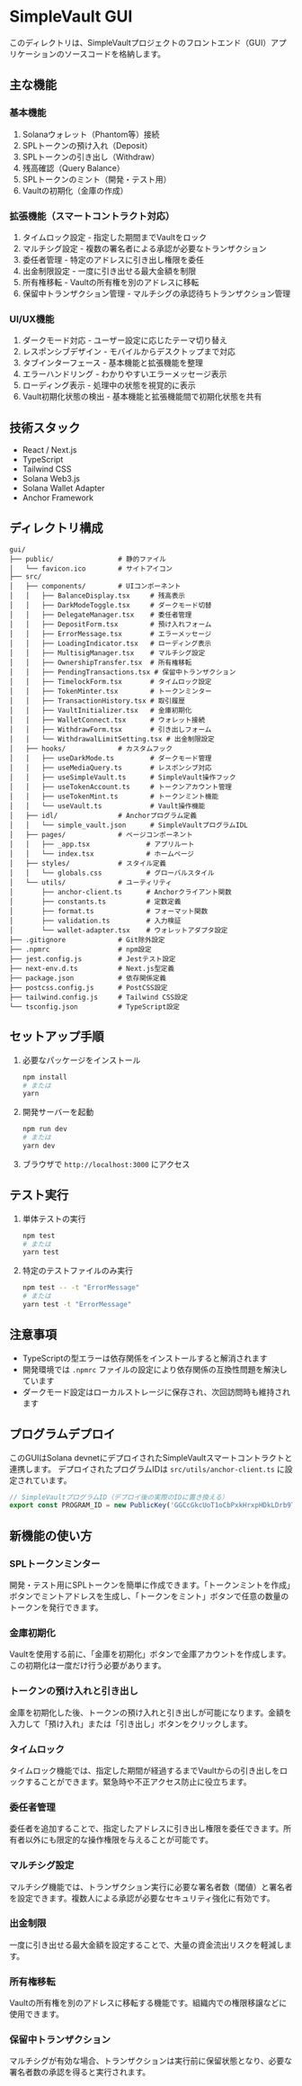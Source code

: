 # SimpleVault GUI

このディレクトリは、SimpleVaultプロジェクトのフロントエンド（GUI）アプリケーションのソースコードを格納します。

## 主な機能

### 基本機能
1. Solanaウォレット（Phantom等）接続
2. SPLトークンの預け入れ（Deposit）
3. SPLトークンの引き出し（Withdraw）
4. 残高確認（Query Balance）
5. SPLトークンのミント（開発・テスト用）
6. Vaultの初期化（金庫の作成）

### 拡張機能（スマートコントラクト対応）
1. タイムロック設定 - 指定した期間までVaultをロック
2. マルチシグ設定 - 複数の署名者による承認が必要なトランザクション
3. 委任者管理 - 特定のアドレスに引き出し権限を委任
4. 出金制限設定 - 一度に引き出せる最大金額を制限
5. 所有権移転 - Vaultの所有権を別のアドレスに移転
6. 保留中トランザクション管理 - マルチシグの承認待ちトランザクション管理

### UI/UX機能
1. ダークモード対応 - ユーザー設定に応じたテーマ切り替え
2. レスポンシブデザイン - モバイルからデスクトップまで対応
3. タブインターフェース - 基本機能と拡張機能を整理
4. エラーハンドリング - わかりやすいエラーメッセージ表示
5. ローディング表示 - 処理中の状態を視覚的に表示
6. Vault初期化状態の検出 - 基本機能と拡張機能間で初期化状態を共有

## 技術スタック

- React / Next.js
- TypeScript
- Tailwind CSS
- Solana Web3.js
- Solana Wallet Adapter
- Anchor Framework

## ディレクトリ構成

```
gui/
├── public/                # 静的ファイル
│   └── favicon.ico        # サイトアイコン
├── src/
│   ├── components/        # UIコンポーネント
│   │   ├── BalanceDisplay.tsx     # 残高表示
│   │   ├── DarkModeToggle.tsx     # ダークモード切替
│   │   ├── DelegateManager.tsx    # 委任者管理
│   │   ├── DepositForm.tsx        # 預け入れフォーム
│   │   ├── ErrorMessage.tsx       # エラーメッセージ
│   │   ├── LoadingIndicator.tsx   # ローディング表示
│   │   ├── MultisigManager.tsx    # マルチシグ設定
│   │   ├── OwnershipTransfer.tsx  # 所有権移転
│   │   ├── PendingTransactions.tsx # 保留中トランザクション
│   │   ├── TimelockForm.tsx       # タイムロック設定
│   │   ├── TokenMinter.tsx        # トークンミンター
│   │   ├── TransactionHistory.tsx # 取引履歴
│   │   ├── VaultInitializer.tsx   # 金庫初期化
│   │   ├── WalletConnect.tsx      # ウォレット接続
│   │   ├── WithdrawForm.tsx       # 引き出しフォーム
│   │   └── WithdrawalLimitSetting.tsx # 出金制限設定
│   ├── hooks/             # カスタムフック
│   │   ├── useDarkMode.ts         # ダークモード管理
│   │   ├── useMediaQuery.ts       # レスポンシブ対応
│   │   ├── useSimpleVault.ts      # SimpleVault操作フック
│   │   ├── useTokenAccount.ts     # トークンアカウント管理
│   │   ├── useTokenMint.ts        # トークンミント機能
│   │   └── useVault.ts            # Vault操作機能
│   ├── idl/               # Anchorプログラム定義
│   │   └── simple_vault.json      # SimpleVaultプログラムIDL
│   ├── pages/             # ページコンポーネント
│   │   ├── _app.tsx              # アプリルート
│   │   └── index.tsx             # ホームページ
│   ├── styles/            # スタイル定義
│   │   └── globals.css           # グローバルスタイル
│   └── utils/             # ユーティリティ
│       ├── anchor-client.ts      # Anchorクライアント関数
│       ├── constants.ts          # 定数定義
│       ├── format.ts             # フォーマット関数
│       ├── validation.ts         # 入力検証
│       └── wallet-adapter.tsx    # ウォレットアダプタ設定
├── .gitignore             # Git除外設定
├── .npmrc                 # npm設定
├── jest.config.js         # Jestテスト設定
├── next-env.d.ts          # Next.js型定義
├── package.json           # 依存関係定義
├── postcss.config.js      # PostCSS設定
├── tailwind.config.js     # Tailwind CSS設定
└── tsconfig.json          # TypeScript設定
```

## セットアップ手順

1. 必要なパッケージをインストール
   ```bash
   npm install
   # または
   yarn
   ```

2. 開発サーバーを起動
   ```bash
   npm run dev
   # または
   yarn dev
   ```

3. ブラウザで `http://localhost:3000` にアクセス

## テスト実行

1. 単体テストの実行
   ```bash
   npm test
   # または
   yarn test
   ```

2. 特定のテストファイルのみ実行
   ```bash
   npm test -- -t "ErrorMessage"
   # または
   yarn test -t "ErrorMessage"
   ```

## 注意事項

- TypeScriptの型エラーは依存関係をインストールすると解消されます
- 開発環境では `.npmrc` ファイルの設定により依存関係の互換性問題を解決しています
- ダークモード設定はローカルストレージに保存され、次回訪問時も維持されます

## プログラムデプロイ

このGUIはSolana devnetにデプロイされたSimpleVaultスマートコントラクトと連携します。
デプロイされたプログラムIDは `src/utils/anchor-client.ts` に設定されています。

```typescript
// SimpleVaultプログラムID（デプロイ後の実際のIDに置き換える）
export const PROGRAM_ID = new PublicKey('GGCcGkcUoT1oCbPxkHrxpHDkLDrb9TYN8Hx2ffAEYLaQ');
```

## 新機能の使い方

### SPLトークンミンター
開発・テスト用にSPLトークンを簡単に作成できます。「トークンミントを作成」ボタンでミントアドレスを生成し、「トークンをミント」ボタンで任意の数量のトークンを発行できます。

### 金庫初期化
Vaultを使用する前に、「金庫を初期化」ボタンで金庫アカウントを作成します。この初期化は一度だけ行う必要があります。

### トークンの預け入れと引き出し
金庫を初期化した後、トークンの預け入れと引き出しが可能になります。金額を入力して「預け入れ」または「引き出し」ボタンをクリックします。

### タイムロック
タイムロック機能では、指定した期間が経過するまでVaultからの引き出しをロックすることができます。緊急時や不正アクセス防止に役立ちます。

### 委任者管理
委任者を追加することで、指定したアドレスに引き出し権限を委任できます。所有者以外にも限定的な操作権限を与えることが可能です。

### マルチシグ設定
マルチシグ機能では、トランザクション実行に必要な署名者数（閾値）と署名者を設定できます。複数人による承認が必要なセキュリティ強化に有効です。

### 出金制限
一度に引き出せる最大金額を設定することで、大量の資金流出リスクを軽減します。

### 所有権移転
Vaultの所有権を別のアドレスに移転する機能です。組織内での権限移譲などに使用できます。

### 保留中トランザクション
マルチシグが有効な場合、トランザクションは実行前に保留状態となり、必要な署名者数の承認を得ると実行されます。
